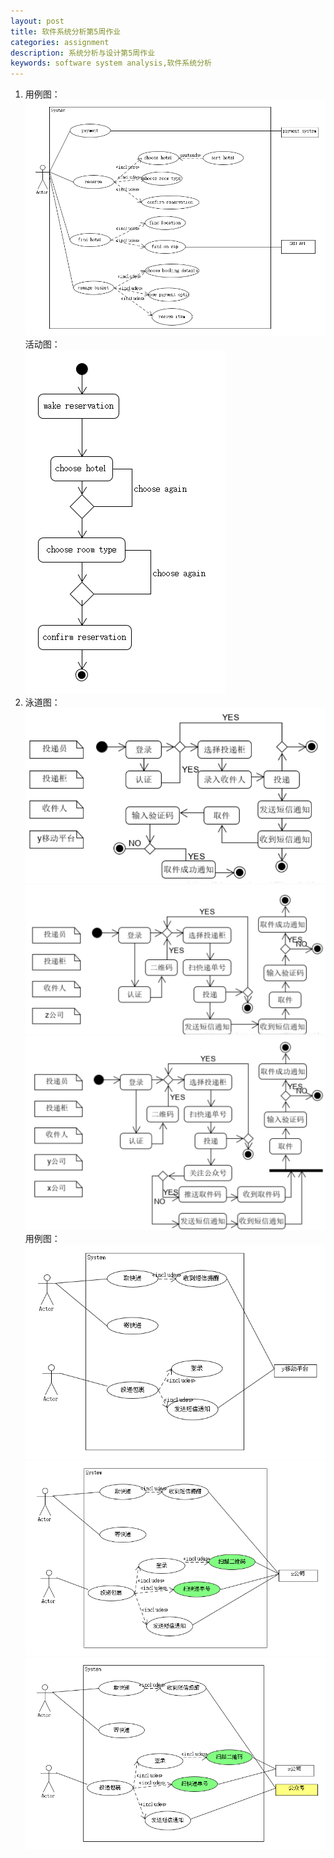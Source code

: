 ```yaml
---
layout: post
title: 软件系统分析第5周作业
categories: assignment
description: 系统分析与设计第5周作业
keywords: software system analysis,软件系统分析
---
```


1.
    用例图： 
    ![tupian1](https://github.com/lp-github/lp-github.github.io/blob/master/images/posts/UMLet/assign5/q1.png)  
    活动图：  
    ![tupian1](https://github.com/lp-github/lp-github.github.io/blob/master/images/posts/UMLet/assign5/q2.png)  
2.  
    泳道图：  
    ![tupian1](https://github.com/lp-github/lp-github.github.io/blob/master/images/posts/UMLet/assign5/q3.png)  
    ![tupian1](https://github.com/lp-github/lp-github.github.io/blob/master/images/posts/UMLet/assign5/q4.png)  
    ![tupian1](https://github.com/lp-github/lp-github.github.io/blob/master/images/posts/UMLet/assign5/q5.png)  
    用例图：  
    ![tupian1](https://github.com/lp-github/lp-github.github.io/blob/master/images/posts/UMLet/assign5/q6.png)  
    ![tupian1](https://github.com/lp-github/lp-github.github.io/blob/master/images/posts/UMLet/assign5/q7.png)  
    ![tupian1](https://github.com/lp-github/lp-github.github.io/blob/master/images/posts/UMLet/assign5/q8.png)  

